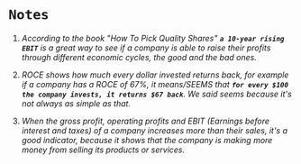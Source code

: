 # `Notes`


1. *According to the book "How To Pick Quality Shares" **`a 10-year rising EBIT`** is a great way to see if a company is able to raise their profits through different economic cycles, the good and the bad ones.*

2. *ROCE shows how much every dollar invested returns back, for example if a company has a ROCE of 67%, it means/SEEMS that **`for every $100 the company invests, it returns $67 back`**. We said seems because it's not always as simple as that.*

3. *When the gross profit, operating profits and EBIT (Earnings before interest and taxes) of a company increases more than their sales, it's a good indicator, because it shows that the company is making more money from selling its products or services.*
